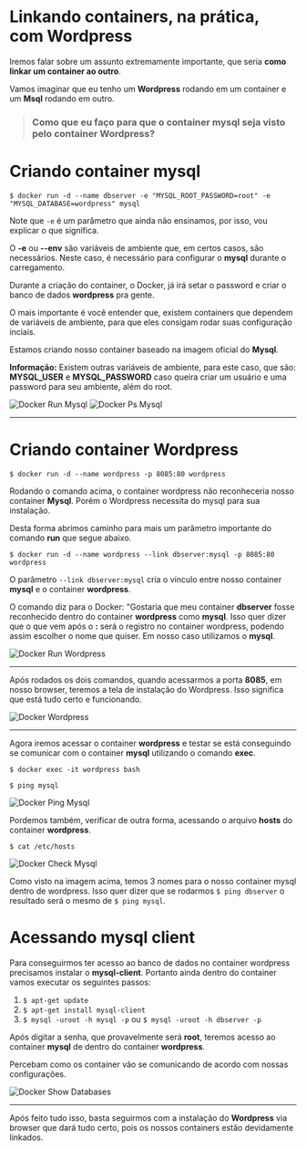 # Linkando containers, na prática, com Wordpress

Iremos falar sobre um assunto extremamente importante, que seria **como linkar um container ao outro**.

Vamos imaginar que eu tenho um **Wordpress** rodando em um container e um **Msql** rodando em outro. 

> ### Como que eu faço para que o container mysql seja visto pelo container Wordpress?

# Criando container mysql

`$ docker run -d --name dbserver -e "MYSQL_ROOT_PASSWORD=root" -e "MYSQL_DATABASE=wordpress" mysql`

Note que `-e` é um parâmetro que ainda não ensinamos, por isso, vou explicar o que significa.

O **-e** ou **--env** são variáveis de ambiente que, em certos casos, são necessários. Neste caso, é necessário para configurar o **mysql** durante o carregamento.

Durante a criação do container, o Docker, já irá setar o password e criar o banco de dados **wordpress** pra gente.

O mais importante é você entender que, existem containers que dependem de variáveis de ambiente, para que eles consigam rodar suas configuração inciais.

Estamos criando nosso container baseado na imagem oficial do **Mysql**.

**Informação:** Existem outras variáveis de ambiente, para este caso, que são: **MYSQL_USER** e **MYSQL_PASSWORD** caso queira criar um usuário e uma password para seu ambiente, além do root.

![Docker Run Mysql](./images/docker-run-mysql.png "Docker Run Mysql") 
![Docker Ps Mysql](./images/docker-ps-mysql.png "Docker Ps Mysql") 

***

# Criando container Wordpress

`$ docker run -d --name wordpress -p 8085:80 wordpress`

Rodando o comando acima, o container wordpress não reconheceria nosso container **Mysql**. Porém o Wordpress necessita do mysql para sua instalação.

Desta forma abrimos caminho para mais um parâmetro importante do comando **run** que segue abaixo.

`$ docker run -d --name wordpress --link dbserver:mysql -p 8085:80 wordpress`

O parâmetro `--link dbserver:mysql` cria o vínculo entre nosso container **mysql** e o container **wordpress**. 

O comando diz para o Docker: "Gostaria que meu container **dbserver** fosse reconhecido dentro do container **wordpress** como **mysql**. Isso quer dizer que o que vem após o **:** será o registro no container wordpress, podendo assim escolher o nome que quiser. Em nosso caso utilizamos o **mysql**.

![Docker Run Wordpress](./images/docker-run-wordpress.png "Docker Run Wordpress") 

***

Após rodados os dois comandos, quando acessarmos a porta **8085**, em nosso browser, teremos a tela de instalação do Wordpress. Isso significa que está tudo certo e funcionando.

![Docker Wordpress](./images/docker-wordpress.png "Docker Wordpress") 

***

Agora iremos acessar o container **wordpress** e testar se está conseguindo se comunicar com o container **mysql** utilizando o comando **exec**.

`$ docker exec -it wordpress bash`

`$ ping mysql`

![Docker Ping Mysql](./images/docker-ping-mysql.png "Docker Ping Mysql") 

Pordemos também, verificar de outra forma, acessando o arquivo **hosts** do container **wordpress**.

`$ cat /etc/hosts`

![Docker Check Mysql](./images/docker-check-mysql.png "Docker Check Mysql")

Como visto na imagem acima, temos 3 nomes para o nosso container mysql dentro de wordpress. Isso quer dizer que se rodarmos `$ ping dbserver` o resultado será o mesmo de `$ ping mysql`.

# Acessando mysql client

Para conseguirmos ter acesso ao banco de dados no container wordpress precisamos instalar o **mysql-client**. Portanto ainda dentro do container vamos executar os seguintes passos:

1. `$ apt-get update`
2. `$ apt-get install mysql-client`
3. `$ mysql -uroot -h mysql -p` ou `$ mysql -uroot -h dbserver -p`

Após digitar a senha, que provavelmente será **root**, teremos acesso ao container **mysql** de dentro do container **wordpress**.

Percebam como os container vão se comunicando de acordo com nossas configurações.

![Docker Show Databases](./images/docker-show-databases.png "Docker Show Databases")

***

Após feito tudo isso, basta seguirmos com a instalação do **Wordpress** via browser que dará tudo certo, pois os nossos containers estão devidamente linkados.

